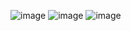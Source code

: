 ![image](https://github.com/HNMTNPMK/TabViewPaper/assets/136428141/9e8ce96c-e7bb-464f-ac26-d39c76536121)
![image](https://github.com/HNMTNPMK/TabViewPaper/assets/136428141/3831976b-b8a8-4a60-b61a-214e3d8da4e9)
![image](https://github.com/HNMTNPMK/TabViewPaper/assets/136428141/1fb3de56-630c-4e75-821f-60826c096142)
